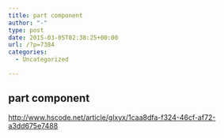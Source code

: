 ```yaml
---
title: part component
author: "-"
type: post
date: 2015-03-05T02:38:25+00:00
url: /?p=7384
categories:
  - Uncategorized

---
```

## part component
http://www.hscode.net/article/glxyx/1caa8dfa-f324-46cf-af72-a3dd675e7488